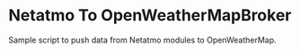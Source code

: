 Netatmo To OpenWeatherMapBroker
===

Sample script to push data from Netatmo modules to OpenWeatherMap.